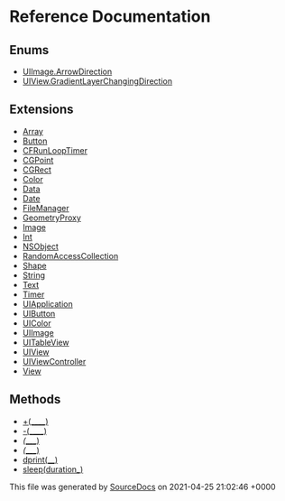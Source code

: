 # Reference Documentation

## Enums

-   [UIImage.ArrowDirection](enums/UIImage.ArrowDirection.md)
-   [UIView.GradientLayerChangingDirection](enums/UIView.GradientLayerChangingDirection.md)

## Extensions

-   [Array](extensions/Array.md)
-   [Button](extensions/Button.md)
-   [CFRunLoopTimer](extensions/CFRunLoopTimer.md)
-   [CGPoint](extensions/CGPoint.md)
-   [CGRect](extensions/CGRect.md)
-   [Color](extensions/Color.md)
-   [Data](extensions/Data.md)
-   [Date](extensions/Date.md)
-   [FileManager](extensions/FileManager.md)
-   [GeometryProxy](extensions/GeometryProxy.md)
-   [Image](extensions/Image.md)
-   [Int](extensions/Int.md)
-   [NSObject](extensions/NSObject.md)
-   [RandomAccessCollection](extensions/RandomAccessCollection.md)
-   [Shape](extensions/Shape.md)
-   [String](extensions/String.md)
-   [Text](extensions/Text.md)
-   [Timer](extensions/Timer.md)
-   [UIApplication](extensions/UIApplication.md)
-   [UIButton](extensions/UIButton.md)
-   [UIColor](extensions/UIColor.md)
-   [UIImage](extensions/UIImage.md)
-   [UITableView](extensions/UITableView.md)
-   [UIView](extensions/UIView.md)
-   [UIViewController](extensions/UIViewController.md)
-   [View](extensions/View.md)

## Methods

-   [+(____)](methods/+(____).md)
-   [-(____)](methods/-(____).md)
-   [_(____)](methods/_(____).md)
-   [_(____)](methods/_(____).md)
-   [dprint(__)](methods/dprint(__).md)
-   [sleep(duration_)](methods/sleep(duration_).md)

This file was generated by [SourceDocs](https://github.com/eneko/SourceDocs) on 2021-04-25 21:02:46 +0000